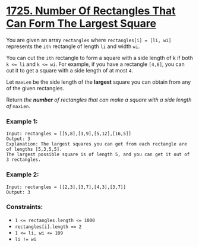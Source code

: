 # [1725. Number Of Rectangles That Can Form The Largest Square](https://leetcode.com/problems/number-of-rectangles-that-can-form-the-largest-square/)

You are given an array `rectangles` where `rectangles[i] = [li, wi]` represents the `ith` rectangle of length `li` and width `wi`.

You can cut the `ith` rectangle to form a square with a side length of k if both `k <= li` and `k <= wi`. For example, if you have a rectangle `[4,6]`, you can cut it to get a square with a side length of at most `4`.

Let `maxLen` be the side length of the **largest** square you can obtain from any of the given rectangles.

Return _the **number** of rectangles that can make a square with a side length of_ `maxLen`.

### Example 1:

```
Input: rectangles = [[5,8],[3,9],[5,12],[16,5]]
Output: 3
Explanation: The largest squares you can get from each rectangle are of lengths [5,3,5,5].
The largest possible square is of length 5, and you can get it out of 3 rectangles.
```

### Example 2:

```
Input: rectangles = [[2,3],[3,7],[4,3],[3,7]]
Output: 3
```

### Constraints:

- `1 <= rectangles.length <= 1000`
- `rectangles[i].length == 2`
- `1 <= li, wi <= 109`
- `li != wi`
